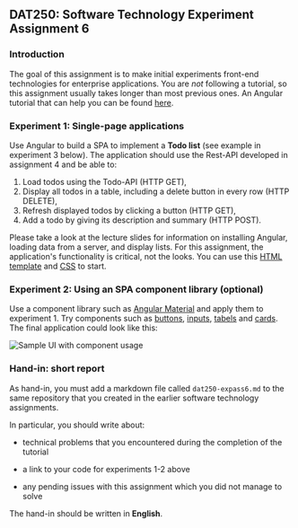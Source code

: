 ## DAT250: Software Technology Experiment Assignment 6

### Introduction

The goal of this assignment is to make initial experiments front-end technologies for enterprise applications.
You are _not_ following a tutorial, so this assignment usually takes longer than most previous ones.
An Angular tutorial that can help you can be found [here](https://angular.io/tutorial/tour-of-heroes). 

### Experiment 1: Single-page applications
Use Angular to build a SPA to implement a **Todo list** (see example in experiment 3 below).
The application should use the Rest-API developed in assignment 4 and be able to:

1. Load todos using the Todo-API (HTTP GET),
2. Display all todos in a table, including a delete button in every row (HTTP DELETE),
3. Refresh displayed todos by clicking a button (HTTP GET),
4. Add a todo by giving its description and summary (HTTP POST).

Please take a look at the lecture slides for information on installing Angular, loading data from a server, and display lists.
For this assignment, the application's functionality is critical, not the looks.
You can use this [HTML template](./code/start.html) and [CSS](./code/start.css) to start.


### Experiment 2: Using an SPA component library (optional)

Use a component library such as [Angular Material](https://material.angular.io/guide/getting-started) and apply them to experiment 1.
Try components such as [buttons](https://material.angular.io/components/button/overview), [inputs](https://material.angular.io/components/input/overview), [tabels](https://material.angular.io/components/table/overview) and [cards](https://material.angular.io/components/card/overview).
The final application could look like this:

![Sample UI with component usage](./pictures/todo_ui.png)

### Hand-in: short report

As hand-in, you must add a markdown file called `dat250-expass6.md` to the same repository that you created in the earlier software technology assignments.

In particular, you should write about:

- technical problems that you encountered during the completion of the tutorial

- a link to your code for experiments 1-2 above

- any pending issues with this assignment which you did not manage to solve

The hand-in should be written in **English**.
